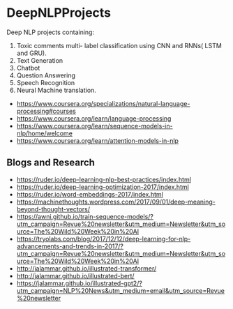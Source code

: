 # DeepNLPProjects

Deep NLP projects containing:

1. Toxic comments multi- label classification using CNN and RNNs( LSTM and GRU).
2. Text Generation
3. Chatbot
4. Question Answering
5. Speech Recognition
6. Neural Machine translation.


- https://www.coursera.org/specializations/natural-language-processing#courses
- https://www.coursera.org/learn/language-processing
- https://www.coursera.org/learn/sequence-models-in-nlp/home/welcome
- https://www.coursera.org/learn/attention-models-in-nlp




## Blogs and Research

- https://ruder.io/deep-learning-nlp-best-practices/index.html
- https://ruder.io/deep-learning-optimization-2017/index.html
- https://ruder.io/word-embeddings-2017/index.html
- https://machinethoughts.wordpress.com/2017/09/01/deep-meaning-beyond-thought-vectors/
- https://awni.github.io/train-sequence-models/?utm_campaign=Revue%20newsletter&utm_medium=Newsletter&utm_source=The%20Wild%20Week%20in%20AI
- https://tryolabs.com/blog/2017/12/12/deep-learning-for-nlp-advancements-and-trends-in-2017/?utm_campaign=Revue%20newsletter&utm_medium=Newsletter&utm_source=The%20Wild%20Week%20in%20AI
- http://jalammar.github.io/illustrated-transformer/
- http://jalammar.github.io/illustrated-bert/
- https://jalammar.github.io/illustrated-gpt2/?utm_campaign=NLP%20News&utm_medium=email&utm_source=Revue%20newsletter
